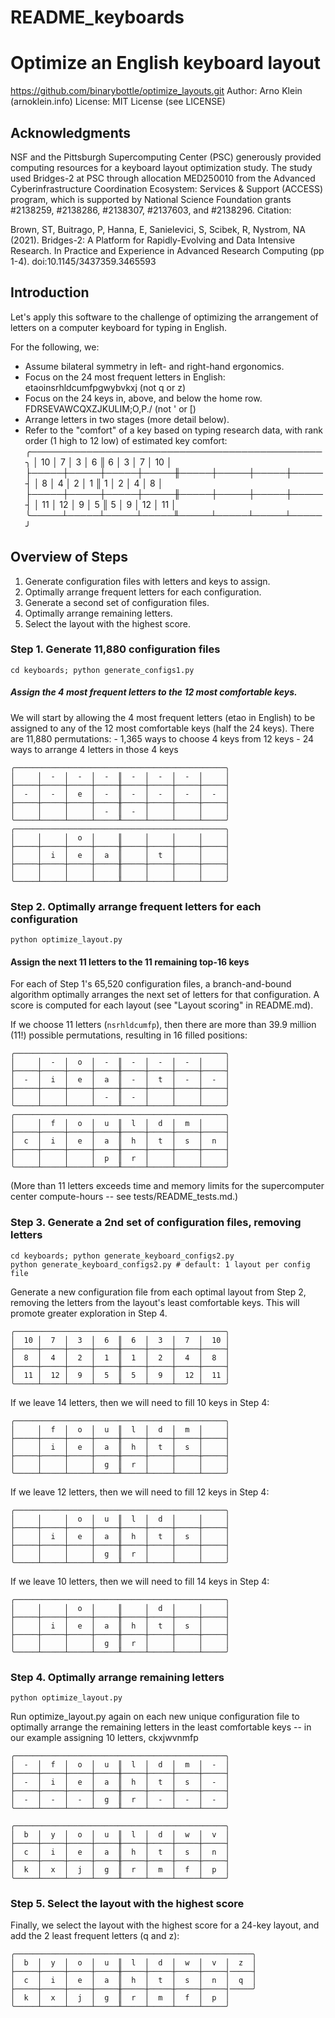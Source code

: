 # README_keyboards
Optimize an English keyboard layout
===============================================================================
https://github.com/binarybottle/optimize_layouts.git
Author: Arno Klein (arnoklein.info)
License: MIT License (see LICENSE)

## Acknowledgments
NSF and the Pittsburgh Supercomputing Center (PSC) generously provided 
computing resources for a keyboard layout optimization study. 
The study used Bridges-2 at PSC through allocation MED250010 from the 
Advanced Cyberinfrastructure Coordination Ecosystem: Services & Support 
(ACCESS) program, which is supported by National Science Foundation grants 
#2138259, #2138286, #2138307, #2137603, and #2138296. Citation:

  Brown, ST, Buitrago, P, Hanna, E, Sanielevici, S, Scibek, R, 
  Nystrom, NA (2021). Bridges-2: A Platform for Rapidly-Evolving 
  and Data Intensive Research. In Practice and Experience in 
  Advanced Research Computing (pp 1-4). doi:10.1145/3437359.3465593

## Introduction
Let's apply this software to the challenge of optimizing the 
arrangement of letters on a computer keyboard for typing in English. 

For the following, we:
  - Assume bilateral symmetry in left- and right-hand ergonomics.
  - Focus on the 24 most frequent letters in English:
    etaoinsrhldcumfpgwybvkxj (not q or z)
  - Focus on the 24 keys in, above, and below the home row.
    FDRSEVAWCQXZJKULIM;O,P./ (not ' or [)
  - Arrange letters in two stages (more detail below).
  - Refer to the "comfort" of a key based on typing research data,
    with rank order (1 high to 12 low) of estimated key comfort:
    ╭───────────────────────────────────────────────╮
    │  10 │  7  │  3  │  6  ║  6  │  3  │  7  │  10 │
    ├─────┼─────┼─────┼─────╫─────┼─────┼─────┼─────┤
    │  8  │  4  │  2  │  1  ║  1  │  2  │  4  │  8  │
    ├─────┼─────┼─────┼─────╫─────┼─────┼─────┼─────┤
    │  11 │  12 │  9  │  5  ║  5  │  9  │  12 │  11 │
    ╰─────┴─────┴─────┴─────╨─────┴─────┴─────┴─────╯

## Overview of Steps
1. Generate configuration files with letters and keys to assign.
2. Optimally arrange frequent letters for each configuration. 
3. Generate a second set of configuration files.
4. Optimally arrange remaining letters.
5. Select the layout with the highest score.

### Step 1. Generate 11,880 configuration files 

  `cd keyboards; python generate_configs1.py`

  ##### Assign the 4 most frequent letters to the 12 most comfortable keys.
  We will start by allowing the 4 most frequent letters (etao in English) 
  to be assigned to any of the 12 most comfortable keys (half the 24 keys).
  There are 11,880 permutations:
    - 1,365 ways to choose 4 keys from 12 keys
    - 24 ways to arrange 4 letters in those 4 keys

    ╭───────────────────────────────────────────────╮
    │     │  -  │  -  │  -  ║  -  │  -  │  -  │     │
    ├─────┼─────┼─────┼─────╫─────┼─────┼─────┼─────┤
    │  -  │  -  │  e  │  -  ║  -  │  -  │  -  │  -  │
    ├─────┼─────┼─────┼─────╫─────┼─────┼─────┼─────┤
    │     │     │     │  -  ║  -  │     │     │     │
    ╰─────┴─────┴─────┴─────╨─────┴─────┴─────┴─────╯
    ╭───────────────────────────────────────────────╮
    │     │     │  o  │     ║     │     │     │     │
    ├─────┼─────┼─────┼─────╫─────┼─────┼─────┼─────┤
    │     │  i  │  e  │  a  ║     │  t  │     │     │
    ├─────┼─────┼─────┼─────╫─────┼─────┼─────┼─────┤
    │     │     │     │     ║     │     │     │     │
    ╰─────┴─────┴─────┴─────╨─────┴─────┴─────┴─────╯

### Step 2. Optimally arrange frequent letters for each configuration

  `python optimize_layout.py`

  #### Assign the next 11 letters to the 11 remaining top-16 keys
  For each of Step 1's 65,520 configuration files, a branch-and-bound algorithm 
  optimally arranges the next set of letters for that configuration.
  A score is computed for each layout (see "Layout scoring" in README.md).

  If we choose 11 letters (`nsrhldcumfp`), then there are more than
  39.9 million (11!) possible permutations, resulting in 16 filled positions:

    ╭───────────────────────────────────────────────╮
    │     │  -  │  o  │  -  ║  -  │  -  │  -  │     │
    ├─────┼─────┼─────┼─────╫─────┼─────┼─────┼─────┤
    │  -  │  i  │  e  │  a  ║  -  │  t  │  -  │  -  │
    ├─────┼─────┼─────┼─────╫─────┼─────┼─────┼─────┤
    │     │     │     │  -  ║  -  │     │     │     │
    ╰─────┴─────┴─────┴─────╨─────┴─────┴─────┴─────╯
    ╭───────────────────────────────────────────────╮
    │     │  f  │  o  │  u  ║  l  │  d  │  m  │     │
    ├─────┼─────┼─────┼─────╫─────┼─────┼─────┼─────┤
    │  c  │  i  │  e  │  a  ║  h  │  t  │  s  │  n  │
    ├─────┼─────┼─────┼─────╫─────┼─────┼─────┼─────┤
    │     │     │     │  p  ║  r  │     │     │     │
    ╰─────┴─────┴─────┴─────╨─────┴─────┴─────┴─────╯

  (More than 11 letters exceeds time and memory limits for the 
  supercomputer center compute-hours -- see tests/README_tests.md.)

### Step 3. Generate a 2nd set of configuration files, removing letters 

  ```shell
  cd keyboards; python generate_keyboard_configs2.py
  python generate_keyboard_configs2.py # default: 1 layout per config file
  ```

  Generate a new configuration file from each optimal layout from Step 2, 
  removing the letters from the layout's least comfortable keys. 
  This will promote greater exploration in Step 4.
  
    ╭───────────────────────────────────────────────╮
    │  10 │  7  │  3  │  6  ║  6  │  3  │  7  │  10 │
    ├─────┼─────┼─────┼─────╫─────┼─────┼─────┼─────┤
    │  8  │  4  │  2  │  1  ║  1  │  2  │  4  │  8  │
    ├─────┼─────┼─────┼─────╫─────┼─────┼─────┼─────┤
    │  11 │  12 │  9  │  5  ║  5  │  9  │  12 │  11 │
    ╰─────┴─────┴─────┴─────╨─────┴─────┴─────┴─────╯

  If we leave 14 letters, then we will need to fill 10 keys in Step 4:

    ╭───────────────────────────────────────────────╮
    │     │  f  │  o  │  u  ║  l  │  d  │  m  │     │
    ├─────┼─────┼─────┼─────╫─────┼─────┼─────┼─────┤
    │     │  i  │  e  │  a  ║  h  │  t  │  s  │     │
    ├─────┼─────┼─────┼─────╫─────┼─────┼─────┼─────┤
    │     │     │     │  g  ║  r  │     │     │     │
    ╰─────┴─────┴─────┴─────╨─────┴─────┴─────┴─────╯

  If we leave 12 letters, then we will need to fill 12 keys in Step 4:

    ╭───────────────────────────────────────────────╮
    │     │     │  o  │  u  ║  l  │  d  │     │     │
    ├─────┼─────┼─────┼─────╫─────┼─────┼─────┼─────┤
    │     │  i  │  e  │  a  ║  h  │  t  │  s  │     │
    ├─────┼─────┼─────┼─────╫─────┼─────┼─────┼─────┤
    │     │     │     │  g  ║  r  │     │     │     │
    ╰─────┴─────┴─────┴─────╨─────┴─────┴─────┴─────╯

  If we leave 10 letters, then we will need to fill 14 keys in Step 4:

    ╭───────────────────────────────────────────────╮
    │     │     │  o  │     ║     │  d  │     │     │
    ├─────┼─────┼─────┼─────╫─────┼─────┼─────┼─────┤
    │     │  i  │  e  │  a  ║  h  │  t  │  s  │     │
    ├─────┼─────┼─────┼─────╫─────┼─────┼─────┼─────┤
    │     │     │     │  g  ║  r  │     │     │     │
    ╰─────┴─────┴─────┴─────╨─────┴─────┴─────┴─────╯

### Step 4. Optimally arrange remaining letters

  `python optimize_layout.py`

  Run optimize_layout.py again on each new unique configuration file to 
  optimally arrange the remaining letters in the least comfortable keys
  -- in our example assigning 10 letters, ckxjwvnmfp

    ╭───────────────────────────────────────────────╮
    │  -  │  f  │  o  │  u  ║  l  │  d  │  m  │  -  │
    ├─────┼─────┼─────┼─────╫─────┼─────┼─────┼─────┤
    │  -  │  i  │  e  │  a  ║  h  │  t  │  s  │  -  │
    ├─────┼─────┼─────┼─────╫─────┼─────┼─────┼─────┤
    │  -  │  -  │  -  │  g  ║  r  │  -  │  -  │  -  │
    ╰─────┴─────┴─────┴─────╨─────┴─────┴─────┴─────╯

    ╭───────────────────────────────────────────────╮
    │  b  │  y  │  o  │  u  ║  l  │  d  │  w  │  v  │
    ├─────┼─────┼─────┼─────╫─────┼─────┼─────┼─────┤
    │  c  │  i  │  e  │  a  ║  h  │  t  │  s  │  n  │
    ├─────┼─────┼─────┼─────╫─────┼─────┼─────┼─────┤
    │  k  │  x  │  j  │  g  ║  r  │  m  │  f  │  p  │
    ╰─────┴─────┴─────┴─────╨─────┴─────┴─────┴─────╯

### Step 5. Select the layout with the highest score

  Finally, we select the layout with the highest score for a 24-key layout, 
  and add the 2 least frequent letters (q and z): 

    ╭─────────────────────────────────────────────────────╮
    │  b  │  y  │  o  │  u  ║  l  │  d  │  w  │  v  │  z  │ 
    ├─────┼─────┼─────┼─────╫─────┼─────┼─────┼─────┤─────┤
    │  c  │  i  │  e  │  a  ║  h  │  t  │  s  │  n  │  q  │
    ├─────┼─────┼─────┼─────╫─────┼─────┼─────┼─────┤─────╯
    │  k  │  x  │  j  │  g  ║  r  │  m  │  f  │  p  │
    ╰─────┴─────┴─────┴─────╨─────┴─────┴─────┴─────╯
